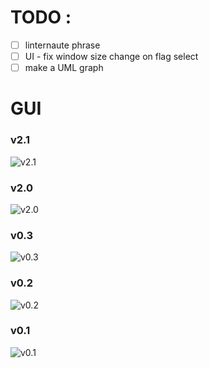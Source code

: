 # TODO :

-   [ ] linternaute phrase
-   [ ] UI - fix window size change on flag select
-   [ ] make a UML graph

# GUI

### v2.1

![v2.1](https://gitlab.istic.univ-rennes1.fr/arallain/avatar_project/-/raw/master/v5.png)

### v2.0

![v2.0](https://gitlab.istic.univ-rennes1.fr/arallain/avatar_project/-/raw/master/v4.gif)

### v0.3

![v0.3](https://gitlab.istic.univ-rennes1.fr/arallain/tpavatar/-/raw/master/Prototype%203.gif)

### v0.2

![v0.2](https://gitlab.istic.univ-rennes1.fr/arallain/tpavatar/-/raw/master/Prototype%202.gif)

### v0.1

![v0.1](https://gitlab.istic.univ-rennes1.fr/arallain/tpavatar/-/raw/master/Prototype%201.gif)

